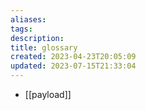 ```yaml
---
aliases: 
tags: 
description:
title: glossary
created: 2023-04-23T20:05:09
updated: 2023-07-15T21:33:04
---
```

- [[payload]]
